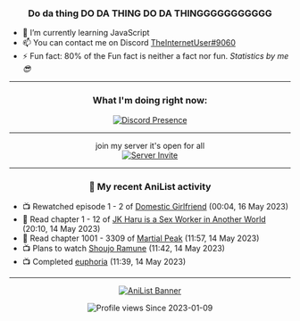 <div align="center">

### Do da thing DO DA THING DO DA THINGGGGGGGGGGG
</div>

- 🌱 I’m currently learning JavaScript
- 📫 You can contact me on Discord [TheInternetUser#9060](https://discord.com/users/534117072796385300)
- ⚡ Fun fact: 80% of the Fun fact is neither a fact nor fun. _Statistics by me 😎_
<hr>

<div align="center">

### What I'm doing right now:
[![Discord Presence](https://lanyard.cnrad.dev/api/534117072796385300)](https://discord.com/users/534117072796385300)
<hr>

join my server it's open for all <br>
[![Server Invite](https://invidget.switchblade.xyz/bfYgVHxrSs)](https://discord.gg/bfYgVHxrSs)

<hr>
  
### 🌸 My recent AniList activity

</div>

<!-- ANILIST_ACTIVITY:start -->

-   📺 Rewatched episode 1 - 2 of [Domestic Girlfriend](https://anilist.co/anime/103139) (00:04, 16 May 2023)
-   📖 Read chapter 1 - 12 of [JK Haru is a Sex Worker in Another World](https://anilist.co/manga/110175) (20:10, 14 May 2023)
-   📖 Read chapter 1001 - 3309 of [Martial Peak](https://anilist.co/manga/104494) (11:57, 14 May 2023)
-   📺 Plans to watch [Shoujo Ramune](https://anilist.co/anime/21828) (11:42, 14 May 2023)
-   📺 Completed [euphoria](https://anilist.co/anime/10851) (11:39, 14 May 2023)

<!-- ANILIST_ACTIVITY:end -->
<hr>

<div align="center">

[![AniList Banner](https://img.anili.st/User/929966)](https://anilist.co/user/TheInternetUser)

![Profile views](https://gpvc.arturio.dev/TheInternetUse7) Since 2023-01-09

</div>
